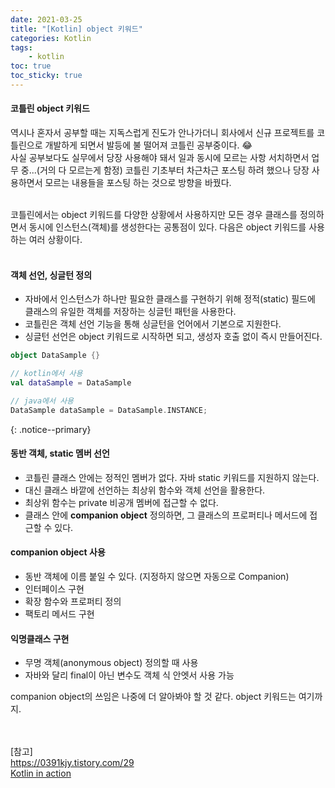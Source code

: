 ```yaml
---
date: 2021-03-25
title: "[Kotlin] object 키워드"
categories: Kotlin
tags:
    - kotlin
toc: true
toc_sticky: true
---
```

#### 코틀린 object 키워드

역시나 혼자서 공부할 때는 지독스럽게 진도가 안나가더니 회사에서 신규 프로젝트를 코틀린으로 개발하게 되면서 발등에 불 떨어져 코틀린 공부중이다. 😂  
사실 공부보다도 실무에서 당장 사용해야 돼서 일과 동시에 모르는 사항 서치하면서 업무 중...(거의 다 모르는게 함정) 코틀린 기초부터 차근차근 포스팅 하려 했으나 당장 사용하면서 모르는 내용들을 포스팅 하는 것으로 방향을 바꿨다.   
&nbsp;  

코틀린에서는 object 키워드를 다양한 상황에서 사용하지만 모든 경우 클래스를 정의하면서 동시에 인스턴스(객체)를 생성한다는 공통점이 있다. 다음은 object 키워드를 사용하는 여러 상황이다.  
&nbsp;  

#### 객체 선언, 싱글턴 정의  
- 자바에서 인스턴스가 하나만 필요한 클래스를 구현하기 위해 정적(static) 필드에 클래스의 유일한 객체를 저장하는 싱글턴 패턴을 사용한다.  
- 코틀린은 객체 선언 기능을 통해 싱글턴을 언어에서 기본으로 지원한다.
- 싱글턴 선언은 object 키워드로 시작하면 되고, 생성자 호출 없이 즉시 만들어진다.  

``` kotlin
object DataSample {}

// kotlin에서 사용
val dataSample = DataSample

// java에서 사용
DataSample dataSample = DataSample.INSTANCE;
```
{: .notice--primary}  

#### 동반 객체, static 멤버 선언  
- 코틀린 클래스 안에는 정적인 멤버가 없다. 자바 static 키워드를 지원하지 않는다.  
- 대신 클래스 바깥에 선언하는 최상위 함수와 객체 선언을 활용한다.  
- 최상위 함수는 private 비공개 멤버에 접근할 수 없다.  
- 클래스 안에 <b>companion object</b> 정의하면, 그 클래스의 프로퍼티나 메서드에 접근할 수 있다.  

#### companion object 사용  
- 동반 객체에 이름 붙일 수 있다. (지정하지 않으면 자동으로 Companion)  
- 인터페이스 구현  
- 확장 함수와 프로퍼티 정의  
- 팩토리 메서드 구현  

#### 익명클래스 구현  
- 무명 객체(anonymous object) 정의할 때 사용  
- 자바와 달리 final이 아닌 변수도 객체 식 안엣서 사용 가능  

companion object의 쓰임은 나중에 더 알아봐야 할 것 같다. object 키워드는 여기까지.  

&nbsp;  
&nbsp;  
[참고]  
<https://0391kjy.tistory.com/29>  
[Kotlin in action](http://www.yes24.com/Product/Goods/55148593)  
